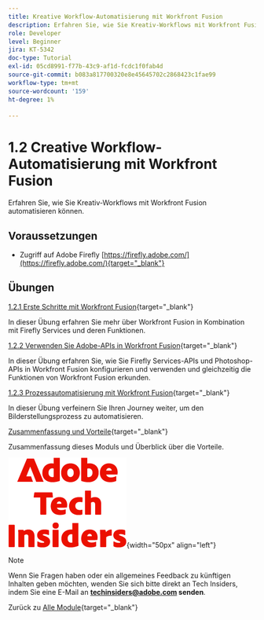 ```yaml
---
title: Kreative Workflow-Automatisierung mit Workfront Fusion
description: Erfahren Sie, wie Sie Kreativ-Workflows mit Workfront Fusion automatisieren
role: Developer
level: Beginner
jira: KT-5342
doc-type: Tutorial
exl-id: 05cd8991-f77b-43c9-af1d-fcdc1f0fab4d
source-git-commit: b083a817700320e8e45645702c2868423c1fae99
workflow-type: tm+mt
source-wordcount: '159'
ht-degree: 1%

---
```


# 1.2 Creative Workflow-Automatisierung mit Workfront Fusion

Erfahren Sie, wie Sie Kreativ-Workflows mit Workfront Fusion automatisieren können.

## Voraussetzungen

- Zugriff auf Adobe Firefly [https://firefly.adobe.com/](https://firefly.adobe.com/){target="_blank"}

## Übungen

[1.2.1 Erste Schritte mit Workfront Fusion](./ex1.md){target="_blank"}

In dieser Übung erfahren Sie mehr über Workfront Fusion in Kombination mit Firefly Services und deren Funktionen.

[1.2.2 Verwenden Sie Adobe-APIs in Workfront Fusion](./ex2.md){target="_blank"}

In dieser Übung erfahren Sie, wie Sie Firefly Services-APIs und Photoshop-APIs in Workfront Fusion konfigurieren und verwenden und gleichzeitig die Funktionen von Workfront Fusion erkunden.

[1.2.3 Prozessautomatisierung mit Workfront Fusion](./ex3.md){target="_blank"}

In dieser Übung verfeinern Sie Ihren Journey weiter, um den Bilderstellungsprozess zu automatisieren.

[Zusammenfassung und Vorteile](./summary.md){target="_blank"}

Zusammenfassung dieses Moduls und Überblick über die Vorteile.

![Tech Insiders](./../../../assets/images/techinsiders.png){width="50px" align="left"}

>[!NOTE]
>
>Wenn Sie Fragen haben oder ein allgemeines Feedback zu künftigen Inhalten geben möchten, wenden Sie sich bitte direkt an Tech Insiders, indem Sie eine E-Mail an **techinsiders@adobe.com senden**.

Zurück zu [Alle Module](../../../overview.md){target="_blank"}
